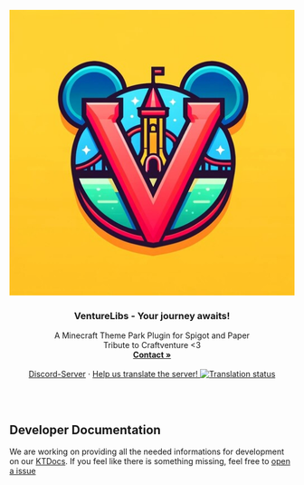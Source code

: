 <br />
<div align="center">
  <a href="https://discord.gg/84VT8gv5Ya">
    <img src=".github/assets/venturelibs.jpg" alt="Logo">
  </a>

<h3 align="center">VentureLibs - Your journey awaits!</h3>

  <p align="center">
    A Minecraft Theme Park Plugin for Spigot and Paper
    <br />
    Tribute to Craftventure <3
    <br />
    <a href="https://discord.com/users/216487432667791360"><strong>Contact »</strong></a>
    <br />
    <br />
    <a href="https://discord.gg/84VT8gv5Ya">Discord-Server</a>
    ·
    <a href="https://weblate.flawcra.cc/engage/blockventureplugin/">
      Help us translate the server!
      <img src="https://weblate.flawcra.cc/widget/blockventureplugin/translations/svg-badge.svg" alt="Translation status" />
    </a>
  </p>

<br />
<br />

</div>

## Developer Documentation

We are working on providing all the needed informations for development on
our [KTDocs](https://docs.blockventuremc.net).
If you feel like there is something missing, feel free
to [open a issue](https://github.com/BlockVentureMC/VentureLibs/issues/new)
